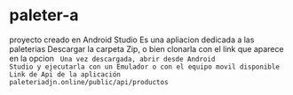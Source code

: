 # paleter-a
proyecto creado en Android Studio
Es una apliacion dedicada a las paleterias
Descargar la carpeta Zip, o bien clonarla con el link que aparece en la opcion <code>
Una vez descargada, abrir desde Android Studio y ejecutarla con un Emulador o con el equipo movil disponible
Link de Api de la aplicación  paleteriadjn.online/public/api/productos
